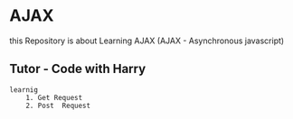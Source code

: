 # AJAX

this Repository is about Learning AJAX
(AJAX - Asynchronous javascript)

## Tutor - Code with Harry

    learnig 
        1. Get Request
        2. Post  Request